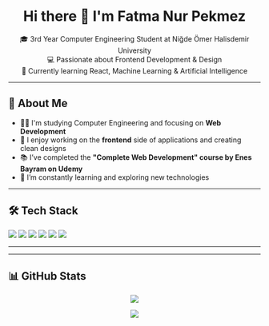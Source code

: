 <h1 align="center">Hi there 👋 I'm Fatma Nur Pekmez</h1>

<p align="center">
  🎓 3rd Year Computer Engineering Student at Niğde Ömer Halisdemir University<br/>
  💻 Passionate about Frontend Development & Design<br/>
  🌱 Currently learning React, Machine Learning & Artificial Intelligence
</p>

---

## 🧠 About Me

- 👩‍💻 I'm studying Computer Engineering and focusing on **Web Development**
- 🎨 I enjoy working on the **frontend** side of applications and creating clean designs
- 📚 I’ve completed the **"Complete Web Development" course by Enes Bayram on Udemy**
- 🚀 I’m constantly learning and exploring new technologies

---

## 🛠️ Tech Stack

<div align="left">
  <img src="https://img.shields.io/badge/HTML5-E34F26?style=for-the-badge&logo=html5&logoColor=white" />
  <img src="https://img.shields.io/badge/CSS3-1572B6?style=for-the-badge&logo=css3&logoColor=white" />
  <img src="https://img.shields.io/badge/JavaScript-F7DF1E?style=for-the-badge&logo=javascript&logoColor=black" />
  <img src="https://img.shields.io/badge/ECMAScript-FFCA28?style=for-the-badge&logo=javascript&logoColor=black" />
  <img src="https://img.shields.io/badge/Python-3776AB?style=for-the-badge&logo=python&logoColor=white" />
  <img src="https://img.shields.io/badge/Java-007396?style=for-the-badge&logo=java&logoColor=white" />
</div>

---

---

## 📊 GitHub Stats

<p align="center">
  <!-- Temel bilgiler: commit sayısı, repo sayısı, en çok kullanılan diller -->
  <img src="https://github-readme-stats.vercel.app/api?username=fnur21&show_icons=true&theme=calm&hide=contribs,issues&count_private=true" />
</p>

<p align="center">
  <!-- En çok kullandığın diller -->
  <img src="https://github-readme-stats.vercel.app/api/top-langs/?username=fnur21&layout=compact&theme=calm" />
</p>


